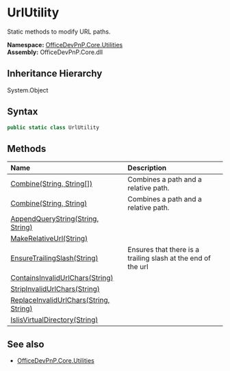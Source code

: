 # UrlUtility
Static methods to modify URL paths.  

**Namespace:** [OfficeDevPnP.Core.Utilities](OfficeDevPnP.Core.Utilities.md)  
**Assembly:** OfficeDevPnP.Core.dll  
## Inheritance Hierarchy
System.Object  
## Syntax
```C#
public static class UrlUtility
```
## Methods
|**Name**|**Description**|
|:-----|:-----|
| [Combine(String, String[])](OfficeDevPnP.Core.Utilities.UrlUtility.CombineStringString[].md) | Combines a path and a relative path.
| [Combine(String, String)](OfficeDevPnP.Core.Utilities.UrlUtility.CombineStringString.md) | Combines a path and a relative path.
| [AppendQueryString(String, String)](OfficeDevPnP.Core.Utilities.UrlUtility.AppendQueryStringStringString.md) | 
| [MakeRelativeUrl(String)](OfficeDevPnP.Core.Utilities.UrlUtility.MakeRelativeUrlString.md) | 
| [EnsureTrailingSlash(String)](OfficeDevPnP.Core.Utilities.UrlUtility.EnsureTrailingSlashString.md) | Ensures that there is a trailing slash at the end of the url
| [ContainsInvalidUrlChars(String)](OfficeDevPnP.Core.Utilities.UrlUtility.ContainsInvalidUrlCharsString.md) | 
| [StripInvalidUrlChars(String)](OfficeDevPnP.Core.Utilities.UrlUtility.StripInvalidUrlCharsString.md) | 
| [ReplaceInvalidUrlChars(String, String)](OfficeDevPnP.Core.Utilities.UrlUtility.ReplaceInvalidUrlCharsStringString.md) | 
| [IsIisVirtualDirectory(String)](OfficeDevPnP.Core.Utilities.UrlUtility.IsIisVirtualDirectoryString.md) | 
## See also
- [OfficeDevPnP.Core.Utilities](OfficeDevPnP.Core.Utilities.md)
